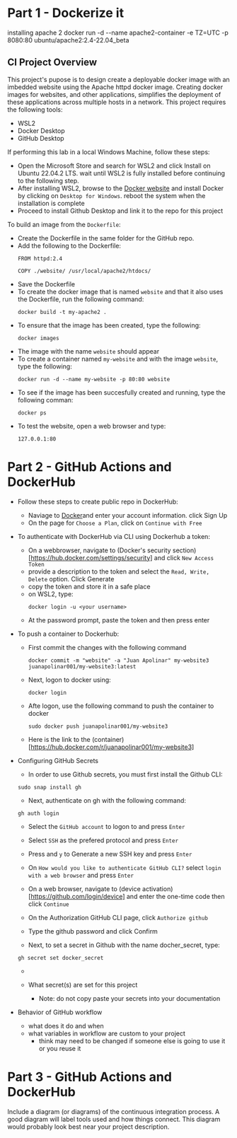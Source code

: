 # Part 1 - Dockerize it

installing apache 2
docker run -d --name apache2-container -e TZ=UTC -p 8080:80 ubuntu/apache2:2.4-22.04_beta

## CI Project Overview
This project's pupose is to design create a deployable docker image with an imbedded website using the Apache httpd docker image. Creating docker images for websites, and other applications, simplifies the deployment of these applications across multiple hosts in a network. This project requires the following tools:  
 - WSL2
 - Docker Desktop
 - GitHub Desktop

If performing this lab in a local Windows Machine, follow these steps:
 - Open the Microsoft Store and search for WSL2 and click Install on Ubuntu 22.04.2 LTS. wait until WSL2 is fully installed before continuing to the following step.
 - After installing WSL2, browse to the [Docker website](https://docs.docker.com/desktop/install/windows-install/) and install Docker by clicking on `Desktop for Windows`. reboot the system when the installation is complete
 - Proceed to install Github Desktop and link it to the repo for this project

To build an image from the `Dockerfile`: 
 - Create the Dockerfile in the same folder for the GitHub repo.
 - Add the following to the Dockerfile:
    ```  
    FROM httpd:2.4

    COPY ./website/ /usr/local/apache2/htdocs/
    ```
 - Save the Dockerfile
 - To create the docker image that is named `website` and that it also uses the Dockerfile, run the following command:
    ```  
    docker build -t my-apache2 .
    ```
 - To ensure that the image has been created, type the following:
    ```  
    docker images
    ```
 - The image with the name `website` should appear
 - To create a container named `my-website` and with the image `website`, type the following:
    ```   
    docker run -d --name my-website -p 80:80 website
    ```
 - To see if the image has been succesfully created and running, type the following comman:
    ```   
    docker ps
    ```
 - To test the website, open a web browser and type:
    ```
    127.0.0.1:80
    ```

# Part 2 - GitHub Actions and DockerHub
- Follow these steps to create public repo in DockerHub:
  - Naviage to [Docker](https://hub.docker.com/signup)and enter your account information. click Sign Up
  - On the page for `Choose a Plan`, click on `Continue with Free`
- To authenticate with DockerHub via CLI using Dockerhub a token:

  - On a webbrowser, navigate to (Docker's security section)[https://hub.docker.com/settings/security] and click `New Access Token`
  - provide a description to the token and select the `Read, Write, Delete` option. Click Generate
  - copy the token and store it in a safe place
  - on WSL2, type:
    ```
    docker login -u <your username>
    ```
  - At the password prompt, paste the token and then press enter

- To push a container to Dockerhub:
  - First commit the changes with the following command
    ```
    docker commit -m "website" -a "Juan Apolinar" my-website3 juanapolinar001/my-website3:latest
    ```
  - Next, logon to docker using:
    ```
    docker login
    ```
  - Afte logon, use the following command to push the container to docker
    ```
    sudo docker push juanapolinar001/my-website3
    ```
  - Here is the link to the (container)[https://hub.docker.com/r/juanapolinar001/my-website3]

- Configuring GitHub Secrets
  - In order to use Github secrets, you must first install the Github CLI:
  ```
  sudo snap install gh
  ```
  - Next, authenticate on gh with the following command:
  ```
  gh auth login
  ```
  - Select the `GitHub account` to logon to and press `Enter`
  - Select `SSH` as the prefered protocol and press `Enter`
  - Press and `y` to Generate a new SSH key and press `Enter`
  - On `How would you like to authenticate GitHub CLI?` select `login with a web browser` and press `Enter`
  - On a web browser, navigate to (device activation)[https://github.com/login/device] and enter the one-time code then click `Continue`
  - On the Authorization GitHub CLI page, click `Authorize github`
  - Type the github password and click Confirm





  - Next, to set a secret in Github with the name docher_secret, type:
  ```
  gh secret set docker_secret
  ```
  
  -
  
  - What secret(s) are set for this project
    - Note: do not copy paste your secrets into your documentation

- Behavior of GitHub workflow
  - what does it do and when
  - what variables in workflow are custom to your project
    - think may need to be changed if someone else is going to use it or you reuse it

# Part 3 - GitHub Actions and DockerHub

Include a diagram (or diagrams) of the continuous integration process.  A good diagram will label tools used and how things connect.  This diagram would probably look best near your project description.